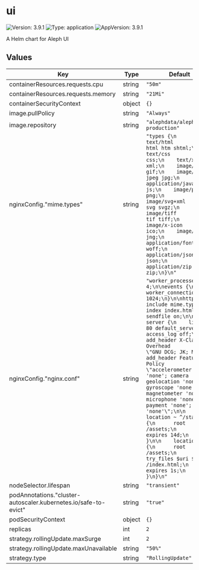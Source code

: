 # ui

![Version: 3.9.1](https://img.shields.io/badge/Version-3.9.1-informational?style=flat-square) ![Type: application](https://img.shields.io/badge/Type-application-informational?style=flat-square) ![AppVersion: 3.9.1](https://img.shields.io/badge/AppVersion-3.9.1-informational?style=flat-square)

A Helm chart for Aleph UI

## Values

| Key | Type | Default | Description |
|-----|------|---------|-------------|
| containerResources.requests.cpu | string | `"50m"` |  |
| containerResources.requests.memory | string | `"21Mi"` |  |
| containerSecurityContext | object | `{}` |  |
| image.pullPolicy | string | `"Always"` |  |
| image.repository | string | `"alephdata/aleph-ui-production"` |  |
| nginxConfig."mime.types" | string | `"types {\n    text/html                                        html htm shtml;\n    text/css                                         css;\n    text/xml                                         xml;\n    image/gif                                        gif;\n    image/jpeg                                       jpeg jpg;\n    application/javascript                           js;\n    image/png                                        png;\n    image/svg+xml                                    svg svgz;\n    image/tiff                                       tif tiff;\n    image/x-icon                                     ico;\n    image/x-jng                                      jng;\n    application/font-woff                            woff;\n    application/json                                 json;\n    application/zip                                  zip;\n}\n"` |  |
| nginxConfig."nginx.conf" | string | `"worker_processes 4;\n\nevents {\n  worker_connections 1024;\n}\n\nhttp {\n  include mime.types;\n  index index.html;\n  sendfile on;\n\n  server {\n    listen 80 default_server;\n\n    access_log off;\n    add_header X-Clacks-Overhead          \"GNU DCG; JK; MK\";\n    add_header Feature-Policy             \"accelerometer 'none'; camera 'none'; geolocation 'none'; gyroscope 'none'; magnetometer 'none'; microphone 'none'; payment 'none'; usb 'none'\";\n\n    location ~ ^/static.* {\n      root /assets;\n      expires 14d;\n    }\n\n    location / {\n      root /assets;\n      try_files $uri $uri/ /index.html;\n      expires 1s;\n    }\n  }\n}\n"` | nginx configuarions for the proxy |
| nodeSelector.lifespan | string | `"transient"` |  |
| podAnnotations."cluster-autoscaler.kubernetes.io/safe-to-evict" | string | `"true"` |  |
| podSecurityContext | object | `{}` |  |
| replicas | int | `2` |  |
| strategy.rollingUpdate.maxSurge | int | `2` |  |
| strategy.rollingUpdate.maxUnavailable | string | `"50%"` |  |
| strategy.type | string | `"RollingUpdate"` |  |
